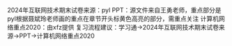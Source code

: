 2024年互联网技术期末试卷来源：pyl
PPT：源文件来自王勇老师，重点部分是pyl根据聂斌玲老师画的重点在章节开头标黄色高亮的部分，需重点关注
计算机网络重点2020：由xfz提供
复习流程建议：学习通->2024年互联网技术期末试卷来源->PPT->计算机网络重点2020
